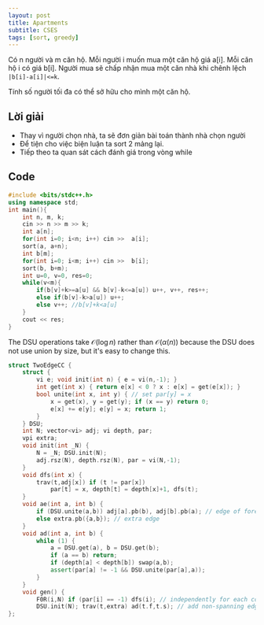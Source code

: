 ```yaml
---
layout: post
title: Apartments
subtitle: CSES
tags: [sort, greedy]
---
```

Có n người và m căn hộ. Mỗi người i muốn mua một căn hộ giá a[i]. Mỗi căn hộ i có giá b[i]. Người mua sẽ chấp nhận mua một căn nhà khi chênh lệch `|b[i]-a[i]|<=k`.

Tính số người tối đa có thể sở hữu cho mình một căn hộ.

## Lời giải
- Thay vì người chọn nhà, ta sẽ đơn giản bài toán thành nhà chọn người
- Để tiện cho việc biện luận ta sort 2 mảng lại.
- Tiếp theo ta quan sát cách đánh giá trong vòng while

## Code
```cpp
#include <bits/stdc++.h>
using namespace std;
int main(){
	int n, m, k;
	cin >> n >> m >> k;
	int a[n];
	for(int i=0; i<n; i++) cin >>  a[i];
	sort(a, a+n);
	int b[m];
	for(int i=0; i<m; i++) cin >>  b[i];
	sort(b, b+m);
	int u=0, v=0, res=0;
	while(v<m){
		if(b[v]+k>=a[u] && b[v]-k<=a[u]) u++, v++, res++;
		else if(b[v]-k>a[u]) u++;
		else v++; //b[v]+k<a[u]
	}
	cout << res;
}
```
<Spoiler title="Code">

The DSU operations take $\mathcal{O}(\log n)$ rather than
$\mathcal{O}(\alpha(n))$ because the DSU does not use union by size, but it's
easy to change this.

```cpp
struct TwoEdgeCC {
	struct {
		vi e; void init(int n) { e = vi(n,-1); }
		int get(int x) { return e[x] < 0 ? x : e[x] = get(e[x]); }
		bool unite(int x, int y) { // set par[y] = x
			x = get(x), y = get(y); if (x == y) return 0;
			e[x] += e[y]; e[y] = x; return 1;
		}
	} DSU;
	int N; vector<vi> adj; vi depth, par;
	vpi extra;
	void init(int _N) {
		N = _N; DSU.init(N);
		adj.rsz(N), depth.rsz(N), par = vi(N,-1);
	}
	void dfs(int x) {
		trav(t,adj[x]) if (t != par[x])
			par[t] = x, depth[t] = depth[x]+1, dfs(t);
	}
	void ae(int a, int b) {
		if (DSU.unite(a,b)) adj[a].pb(b), adj[b].pb(a); // edge of forest
		else extra.pb({a,b}); // extra edge
	}
	void ad(int a, int b) {
		while (1) {
			a = DSU.get(a), b = DSU.get(b);
			if (a == b) return;
			if (depth[a] < depth[b]) swap(a,b);
			assert(par[a] != -1 && DSU.unite(par[a],a));
		}
	}
	void gen() {
		F0R(i,N) if (par[i] == -1) dfs(i); // independently for each connected component
		DSU.init(N); trav(t,extra) ad(t.f,t.s); // add non-spanning edges
};
```

</Spoiler>
